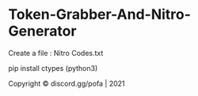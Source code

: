 # Token-Grabber-And-Nitro-Generator

Create a file : Nitro Codes.txt

pip install ctypes (python3)

Copyright © discord.gg/pofa | 2021
